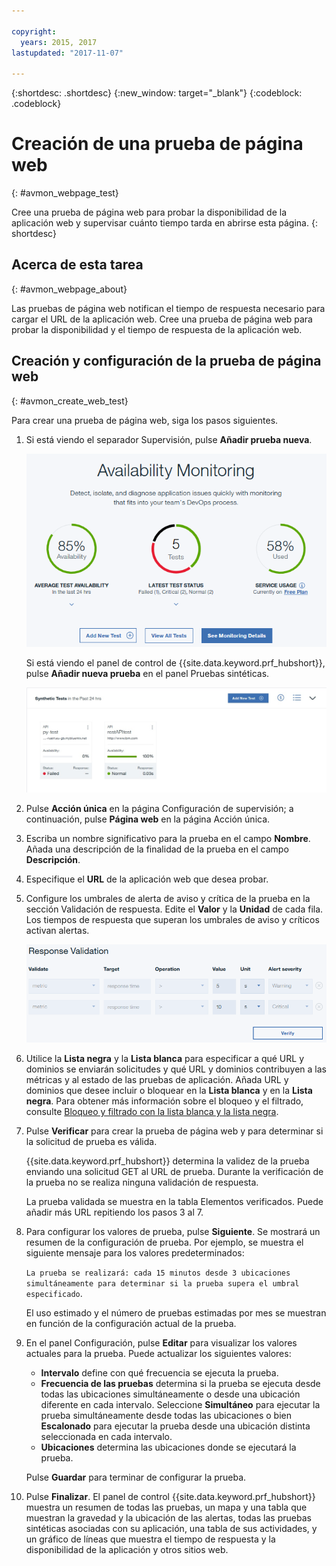 ```yaml
---

copyright:
  years: 2015, 2017
lastupdated: "2017-11-07"

---
```


{:shortdesc: .shortdesc}
{:new_window: target="_blank"}
{:codeblock: .codeblock}

# Creación de una prueba de página web
{: #avmon_webpage_test}

Cree una prueba de página web para probar la disponibilidad de la aplicación web y supervisar cuánto tiempo tarda en abrirse esta página.
{: shortdesc}

## Acerca de esta tarea
{: #avmon_webpage_about}

Las pruebas de página web notifican el
tiempo de respuesta necesario para
cargar el URL de la aplicación web. Cree una prueba de página web para probar la disponibilidad y el tiempo de respuesta de la aplicación web.

## Creación y configuración de la prueba de página web
{: #avmon_create_web_test}

Para crear una prueba de página web, siga los pasos siguientes.

1.  Si está viendo el separador Supervisión, pulse **Añadir prueba nueva**.

    ![El separador Supervisión para su aplicación Cloud Foundry.](images/avmon_tab.png)

    Si está viendo el panel de control de {{site.data.keyword.prf_hubshort}}, pulse **Añadir nueva prueba** en el panel Pruebas sintéticas.

    ![El botón Añadir nueva prueba en el panel Pruebas sintéticas.](images/syn_tests_pane.jpg)

2.  Pulse **Acción única** en la página Configuración de supervisión; a continuación, pulse **Página web** en la página Acción única.
3.  Escriba un nombre significativo para la prueba en el campo **Nombre**. Añada una descripción de la finalidad de la prueba en el campo **Descripción**.
4.  Especifique el **URL** de la aplicación web que desea probar.
5.  Configure los umbrales de alerta de aviso y crítica de la prueba en la sección Validación de respuesta. Edite el **Valor** y la **Unidad** de cada fila. Los tiempos de respuesta que superan los umbrales de aviso y críticos activan alertas.

    ![Sección Validación de respuesta con umbrales de aviso y crítico predeterminados.](images/avmon_webpage_resp_val.png)

6.  Utilice la **Lista negra** y la **Lista blanca** para especificar a qué URL y dominios se enviarán solicitudes y qué URL y dominios contribuyen a las métricas y al estado de las pruebas de aplicación. Añada URL y dominios que desee incluir o bloquear en la **Lista blanca** y en la **Lista negra**. Para obtener más información sobre el bloqueo y el filtrado, consulte [Bloqueo y filtrado con la lista blanca y la lista negra](avmon_whitelist_blacklist.html#avmon_whitelist_blacklist "Use la lista blanca y la lista negra para determinar a qué recursos se enviarán solicitudes y qué recursos contribuyen a las métricas y al estado de las pruebas de la aplicación. Las listas blancas y las listas negras sólo están disponibles para la página web y para las pruebas de comportamiento programado.").
7.  Pulse **Verificar** para crear la prueba de página web y para determinar si la solicitud de prueba es válida.

    {{site.data.keyword.prf_hubshort}} determina la validez de la prueba enviando una solicitud GET al URL de prueba. Durante la verificación de la prueba no se realiza ninguna validación de respuesta.

    La prueba validada se muestra en la tabla Elementos verificados. Puede añadir más URL repitiendo los pasos 3 al 7.

8.  Para configurar los valores de prueba, pulse **Siguiente**. Se mostrará un resumen de la configuración de prueba. Por ejemplo, se muestra el siguiente mensaje para los valores predeterminados:

    ``La prueba se realizará: cada 15 minutos desde 3 ubicaciones simultáneamente para determinar si la prueba supera el umbral especificado``.

    El uso estimado y el número de pruebas estimadas por mes se muestran en función de la configuración actual de la prueba.

9.  En el panel Configuración, pulse **Editar** para visualizar los valores actuales para la prueba. Puede actualizar los siguientes valores:
    - **Intervalo** define con qué frecuencia se ejecuta la prueba.
    - **Frecuencia de las pruebas** determina si la prueba se ejecuta desde todas las ubicaciones simultáneamente o desde una ubicación diferente en cada intervalo. Seleccione **Simultáneo** para ejecutar la prueba simultáneamente desde todas las ubicaciones o bien **Escalonado** para ejecutar la prueba desde una ubicación distinta seleccionada en cada intervalo.
    - **Ubicaciones** determina las ubicaciones donde se ejecutará la prueba.

    Pulse **Guardar** para terminar de configurar la prueba.

10. Pulse **Finalizar**. El panel de control {{site.data.keyword.prf_hubshort}} muestra un resumen de todas las pruebas, un mapa y una tabla que muestran la gravedad y la ubicación de las alertas, todas las pruebas sintéticas asociadas con su aplicación, una tabla de sus actividades, y un gráfico de líneas que muestra el tiempo de respuesta y la disponibilidad de la aplicación y otros sitios web.
